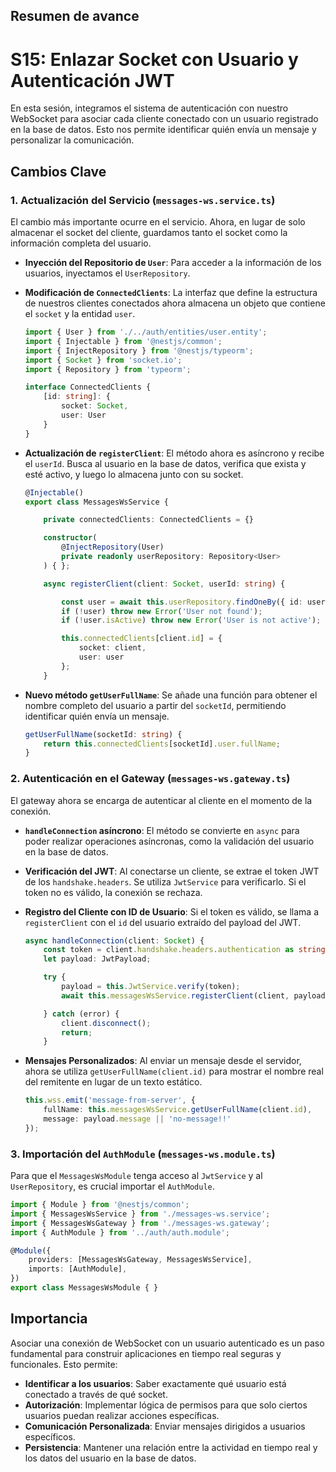 ## Resumen de avance
# S15: Enlazar Socket con Usuario y Autenticación JWT

En esta sesión, integramos el sistema de autenticación con nuestro WebSocket para asociar cada cliente conectado con un usuario registrado en la base de datos. Esto nos permite identificar quién envía un mensaje y personalizar la comunicación.

## Cambios Clave

### 1. Actualización del Servicio (`messages-ws.service.ts`)

El cambio más importante ocurre en el servicio. Ahora, en lugar de solo almacenar el socket del cliente, guardamos tanto el socket como la información completa del usuario.

- **Inyección del Repositorio de `User`**: Para acceder a la información de los usuarios, inyectamos el `UserRepository`.
- **Modificación de `ConnectedClients`**: La interfaz que define la estructura de nuestros clientes conectados ahora almacena un objeto que contiene el `socket` y la entidad `user`.

	```typescript
	import { User } from './../auth/entities/user.entity';
	import { Injectable } from '@nestjs/common';
	import { InjectRepository } from '@nestjs/typeorm';
	import { Socket } from 'socket.io';
	import { Repository } from 'typeorm';

	interface ConnectedClients {
		[id: string]: {
			socket: Socket,
			user: User
		}
	}
	```

- **Actualización de `registerClient`**: El método ahora es asíncrono y recibe el `userId`. Busca al usuario en la base de datos, verifica que exista y esté activo, y luego lo almacena junto con su socket.

	```typescript
	@Injectable()
	export class MessagesWsService {

		private connectedClients: ConnectedClients = {}

		constructor(
			@InjectRepository(User)
			private readonly userRepository: Repository<User>
		) { };

		async registerClient(client: Socket, userId: string) {

			const user = await this.userRepository.findOneBy({ id: userId });
			if (!user) throw new Error('User not found');
			if (!user.isActive) throw new Error('User is not active');

			this.connectedClients[client.id] = {
				socket: client,
				user: user
			};
		}
	```
- **Nuevo método `getUserFullName`**: Se añade una función para obtener el nombre completo del usuario a partir del `socketId`, permitiendo identificar quién envía un mensaje.

	```typescript
	getUserFullName(socketId: string) {
		return this.connectedClients[socketId].user.fullName;
	}
	```

### 2. Autenticación en el Gateway (`messages-ws.gateway.ts`)

El gateway ahora se encarga de autenticar al cliente en el momento de la conexión.

- **`handleConnection` asíncrono**: El método se convierte en `async` para poder realizar operaciones asíncronas, como la validación del usuario en la base de datos.
- **Verificación del JWT**: Al conectarse un cliente, se extrae el token JWT de los `handshake.headers`. Se utiliza `JwtService` para verificarlo. Si el token no es válido, la conexión se rechaza.
- **Registro del Cliente con ID de Usuario**: Si el token es válido, se llama a `registerClient` con el `id` del usuario extraído del payload del JWT.

	```typescript
	async handleConnection(client: Socket) {
		const token = client.handshake.headers.authentication as string;
		let payload: JwtPayload;

		try {
			payload = this.JwtService.verify(token);
			await this.messagesWsService.registerClient(client, payload.id);

		} catch (error) {
			client.disconnect();
			return;
		}
	```
- **Mensajes Personalizados**: Al enviar un mensaje desde el servidor, ahora se utiliza `getUserFullName(client.id)` para mostrar el nombre real del remitente en lugar de un texto estático.

	```typescript
	this.wss.emit('message-from-server', {
		fullName: this.messagesWsService.getUserFullName(client.id),
		message: payload.message || 'no-message!!'
	});
	```

### 3. Importación del `AuthModule` (`messages-ws.module.ts`)

Para que el `MessagesWsModule` tenga acceso al `JwtService` y al `UserRepository`, es crucial importar el `AuthModule`.

```typescript
import { Module } from '@nestjs/common';
import { MessagesWsService } from './messages-ws.service';
import { MessagesWsGateway } from './messages-ws.gateway';
import { AuthModule } from '../auth/auth.module';

@Module({
	providers: [MessagesWsGateway, MessagesWsService],
	imports: [AuthModule],
})
export class MessagesWsModule { }
```

## Importancia

Asociar una conexión de WebSocket con un usuario autenticado es un paso fundamental para construir aplicaciones en tiempo real seguras y funcionales. Esto permite:
- **Identificar a los usuarios**: Saber exactamente qué usuario está conectado a través de qué socket.
- **Autorización**: Implementar lógica de permisos para que solo ciertos usuarios puedan realizar acciones específicas.
- **Comunicación Personalizada**: Enviar mensajes dirigidos a usuarios específicos.
- **Persistencia**: Mantener una relación entre la actividad en tiempo real y los datos del usuario en la base de datos.
